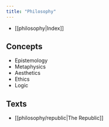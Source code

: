 ```yaml
---
title: "Philosophy"
---
```

- [[philosophy|Index]]
## Concepts
- Epistemology
- Metaphysics
- Aesthetics
- Ethics
- Logic
## Texts
- [[philosophy/republic|The Republic]]